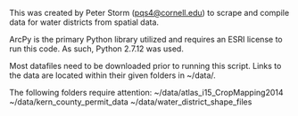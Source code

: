 This was created by Peter Storm (pqs4@cornell.edu) to scrape and compile data for water districts from spatial data.

ArcPy is the primary Python library utilized and requires an ESRI license to run this code. As such, Python 2.7.12 was used.

Most datafiles need to be downloaded prior to running this script. Links to the data are located within their given folders in ~/data/.

The following folders require attention: 
~/data/atlas_i15_CropMapping2014 
~/data/kern_county_permit_data 
~/data/water_district_shape_files 